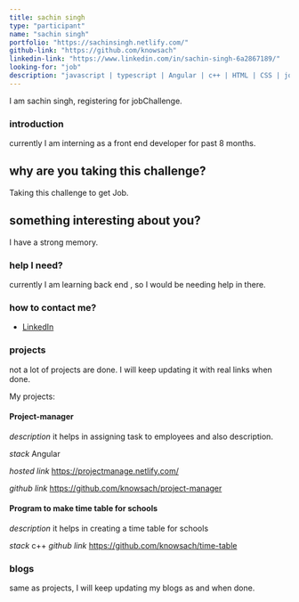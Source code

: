 ```yaml
---
title: sachin singh
type: "participant"
name: "sachin singh"
portfolio: "https://sachinsingh.netlify.com/"
github-link: "https://github.com/knowsach"
linkedin-link: "https://www.linkedin.com/in/sachin-singh-6a2867189/"
looking-for: "job"
description: "javascript | typescript | Angular | c++ | HTML | CSS | jquery "
---
```


I am sachin singh, registering for jobChallenge.

### introduction

currently I am interning as a front end developer for past 8 months.

## why are you taking this challenge?

Taking this challenge to get Job.

## something interesting about you?

I have a strong memory.

### help I need?

currently I am learning back end , so I would be needing help in there.

### how to contact me?

- [LinkedIn](https://www.linkedin.com/in/sachin-singh-6a2867189/)

### projects

not a lot of projects are done. I will keep updating it with real links when done.

My projects:

#### Project-manager

_description_ it helps in assigning task to employees and also description.

_stack_ Angular

_hosted link_ https://projectmanage.netlify.com/

_github link_ https://github.com/knowsach/project-manager

#### Program to make time table for schools

_description_ it helps in creating a time table for schools

_stack_ c++
_github link_ https://github.com/knowsach/time-table

### blogs

same as projects, I will keep updating my blogs as and when done.

